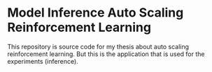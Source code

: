 # Model Inference Auto Scaling Reinforcement Learning

This repository is source code for my thesis about auto scaling reinforcement learning. But this is the application that is used for the experiments (inference).
